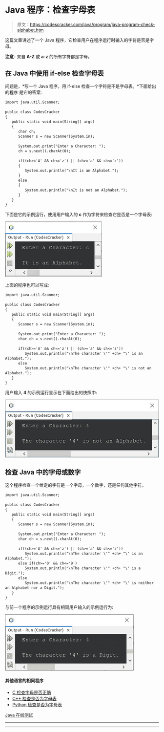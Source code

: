 # Java 程序：检查字母表

> 原文：<https://codescracker.com/java/program/java-program-check-alphabet.htm>

这篇文章讲述了一个 Java 程序，它检查用户在程序运行时输入的字符是否是字母。

**注意-** 来自 **A-Z** 或 **a-z** 的所有字符都是字母。

## 在 Java 中使用 if-else 检查字母表

问题是，*写一个 Java 程序，用 if-else 检查一个字符是不是字母表。*下面给出的程序 是它的答案:

```
import java.util.Scanner;

public class CodesCracker
{
   public static void main(String[] args)
   {
      char ch;
      Scanner s = new Scanner(System.in);

      System.out.print("Enter a Character: ");
      ch = s.next().charAt(0);

      if((ch>='A' && ch<='z') || (ch>='a' && ch<='z'))
      {
         System.out.println("\nIt is an Alphabet.");
      }
      else
      {
         System.out.println("\nIt is not an Alphabet.");
      }
   }
}
```

下面是它的示例运行，使用用户输入的 **c** 作为字符来检查它是否是一个字母表:

![java program to check alphabet](img/c79514147af2f51c2407ac3938351b22.png)

上面的程序也可以写成:

```
import java.util.Scanner;

public class CodesCracker
{
   public static void main(String[] args)
   {
      Scanner s = new Scanner(System.in);

      System.out.print("Enter a Character: ");
      char ch = s.next().charAt(0);

      if((ch>='A' && ch<='z') || (ch>='a' && ch<='z'))
         System.out.println("\nThe character \'" +ch+ "\' is an Alphabet.");
      else
         System.out.println("\nThe character \'" +ch+ "\' is not an Alphabet.");
   }
}
```

用户输入 **4** 的示例运行显示在下面给出的快照中:

![java check alphabet using if else](img/86c536f4d4da8c54004a89a9a5d68cfa.png)

## 检查 Java 中的字母或数字

这个程序检查一个给定的字符是一个字母，一个数字，还是任何其他字符。

```
import java.util.Scanner;

public class CodesCracker
{
   public static void main(String[] args)
   {
      Scanner s = new Scanner(System.in);

      System.out.print("Enter a Character: ");
      char ch = s.next().charAt(0);

      if((ch>='A' && ch<='z') || (ch>='a' && ch<='z'))
         System.out.println("\nThe character \'" +ch+ "\' is an Alphabet.");
      else if(ch>='0' && ch<='9')
         System.out.println("\nThe character \'" +ch+ "\' is a Digit.");
      else
         System.out.println("\nThe character \'" +ch+ "\' is neither an Alphabet nor a Digit.");
   }
}
```

与前一个程序的示例运行具有相同用户输入的示例运行为:

![java check alphabet or digit](img/2aff6cddb9e91658316f6563f50e0083.png)

#### 其他语言的相同程序

*   [C 检查字母是否正确](/c/program/c-program-check-alphabet.htm)
*   [C++ 检查是否为字母表](/cpp/program/cpp-program-check-alphabet.htm)
*   [Python 检查是否为字母表](/python/program/python-program-check-alphabet.htm)

[Java 在线测试](/exam/showtest.php?subid=1)

* * *

* * *
